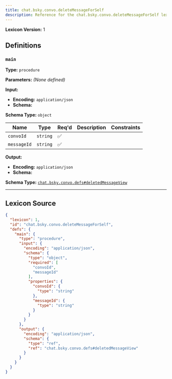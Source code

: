 ```yaml
---
title: chat.bsky.convo.deleteMessageForSelf
description: Reference for the chat.bsky.convo.deleteMessageForSelf lexicon
---
```

**Lexicon Version:** 1

## Definitions

<a name="main"></a>
### `main`

**Type:** `procedure`

**Parameters:** _(None defined)_

**Input:**

- **Encoding:** `application/json`
- **Schema:**

**Schema Type:** `object`

| Name | Type | Req'd  | Description | Constraints |
|------|------|----------|-------------|-------------|
| `convoId` | `string` | ✅  |  |  |
| `messageId` | `string` | ✅  |  |  |
**Output:**

- **Encoding:** `application/json`
- **Schema:**

**Schema Type:** [`chat.bsky.convo.defs#deletedMessageView`](lexicons/chat/bsky/convo/defs#deletedMessageView)



---

## Lexicon Source
```json
{
  "lexicon": 1,
  "id": "chat.bsky.convo.deleteMessageForSelf",
  "defs": {
    "main": {
      "type": "procedure",
      "input": {
        "encoding": "application/json",
        "schema": {
          "type": "object",
          "required": [
            "convoId",
            "messageId"
          ],
          "properties": {
            "convoId": {
              "type": "string"
            },
            "messageId": {
              "type": "string"
            }
          }
        }
      },
      "output": {
        "encoding": "application/json",
        "schema": {
          "type": "ref",
          "ref": "chat.bsky.convo.defs#deletedMessageView"
        }
      }
    }
  }
}
```
